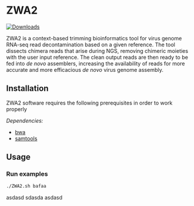 ZWA2
=======

[![Downloads](https://img.shields.io/github/downloads/voutcn/megahit/total?style=flat-square)](https://github.com/voutcn/megahit/releases)

ZWA2 is a context-based trimming bioinformatics tool for virus genome RNA-seq read decontamination based on a given reference. The tool dissects chimera reads that arise during NGS, removing chimeric moieties with the user input reference. The clean output reads are then ready to be fed into _de novo_ assemblers, increasing the availability of reads for more accurate and more efficacious _de novo_ virus genome assembly.

Installation
---------------
ZWA2 software requires the following prerequisites in order to work properly


_Dependencies:_
- [bwa](http://bio-bwa.sourceforge.net/)
- [samtools](http://www.htslib.org/)



Usage
---------------



### Run examples

```sh
./ZWA2.sh bafaa
```

asdasd
sdasda
asdasd

